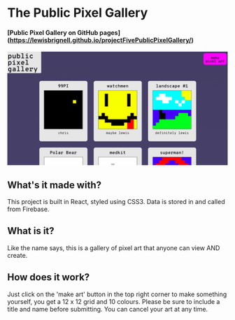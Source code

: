 # The Public Pixel Gallery

#### [Public Pixel Gallery on GitHub pages] (https://lewisbrignell.github.io/projectFivePublicPixelGallery/)

![screenshot of this project](screen-shot.png)

## What's it made with?

This project is built in React, styled using CSS3. Data is stored in and called from Firebase.

## What is it?

Like the name says, this is a gallery of pixel art that anyone can view AND create.

## How does it work?

Just click on the 'make art' button in the top right corner to make something yourself, you get a 12 x 12 grid and 10 colours. Please be sure to include a title and name before submitting. You can cancel your art at any time.